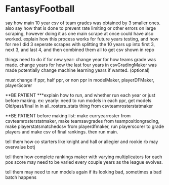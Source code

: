 # FantasyFootball

say how main 10 year csv of team grades was obtained by 3 smaller ones. also say how that is done to prevent rate limiting or other errors on large scraping, however doing it as one main scrape at once could have also worked. explain how this process works for future years testing, and how for me I did 3 seperate scrapes with splitting the 10 years up into first 3, next 3, and last 4, and then combined them all to get csv shown in repo

things need to do if for new year:
change year for how teams grade was made.
change years for how the last four years in csvGradingMaker was made
potentially change machine learning years if wanted. (optional)

must change if ppr, half ppr, or non ppr in modelMaker, playerDFMaker, playerScorer


**BE PATIENT
***explain how to run, and whether run each year or just before making. 
ex: yearly: need to run models in each ppr, get models Old/past/final in in all_rosters_stats thing from csvteamrosterstatmaker

**BE PATIENT
before making list: make curryearroster from csvteamrosterstatmaker, make teamsavgrades from teampositiongrading, make playerstatsmatchedcsv from playerdfmaker, run playerscorer to grade players and make csv of final rankings. then run main.

tell them how co starters like knight and hall or allegier and rookie rb may overvalue botj

tell them how complete rankings maker with varying multiplicators for each pos score may need to be varied every couple years as the league evolves.

tell them may need to run models again if its looking bad, sometimes a bad batch happens